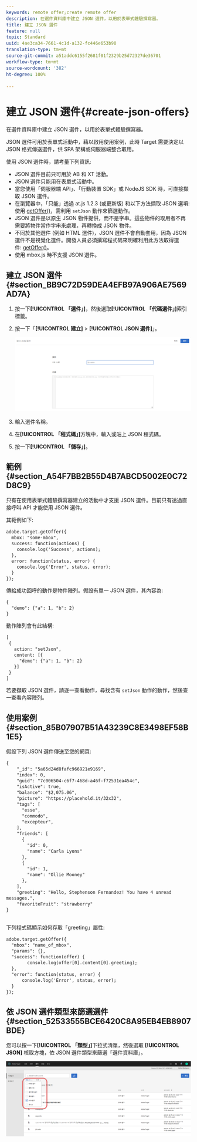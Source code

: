 ```yaml
---
keywords: remote offer;create remote offer
description: 在選件資料庫中建立 JSON 選件，以用於表單式體驗撰寫器。
title: 建立 JSON 選件
feature: null
topic: Standard
uuid: 4ae3ca34-7661-4c1d-a132-fc446e653b90
translation-type: tm+mt
source-git-commit: a51addc6155f2681f01f2329b25d72327de36701
workflow-type: tm+mt
source-wordcount: '382'
ht-degree: 100%

---
```



# 建立 JSON 選件{#create-json-offers}

在選件資料庫中建立 JSON 選件，以用於表單式體驗撰寫器。

JSON 選件可用於表單式活動中，藉以啟用使用案例，此時 Target 需要決定以 JSON 格式傳送選件，供 SPA 架構或伺服器端整合取用。

使用 JSON 選件時，請考量下列資訊:

* JSON 選件目前只可用於 AB 和 XT 活動。
* JSON 選件只能用在表單式活動中。
* 當您使用「伺服器端 API」、「行動裝置 SDK」或 NodeJS SDK 時，可直接擷取 JSON 選件。
* 在瀏覽器中，「只能」透過 at.js 1.2.3 (或更新版) 和以下方法擷取 JSON 選項: 使用 [getOffer()](/help/c-implementing-target/c-implementing-target-for-client-side-web/adobe-target-getoffer.md)，需利用 `setJson` 動作來篩選動作。
* JSON 選件是以原生 JSON 物件提供，而不是字串。這些物件的取用者不再需要將物件當作字串來處理，再轉換成 JSON 物件。
* 不同於其他選件 (例如 HTML 選件)，JSON 選件不會自動套用，因為 JSON 選件不是視覺化選件。開發人員必須撰寫程式碼來明確利用此方法取得選件: [getOffer()](/help/c-implementing-target/c-implementing-target-for-client-side-web/adobe-target-getoffer.md)。
* 使用 mbox.js 時不支援 JSON 選件。

## 建立 JSON 選件 {#section_BB9C72D59DEA4EFB97A906AE7569AD7A}

1. 按一下&#x200B;**[!UICONTROL 「選件」]**，然後選取&#x200B;**[!UICONTROL 「代碼選件」]**&#x200B;索引標籤。
1. 按一下「**[!UICONTROL 建立]** > **[!UICONTROL JSON 選件]**」。

   ![](assets/offer-json.png)

1. 輸入選件名稱。
1. 在&#x200B;**[!UICONTROL 「程式碼」]**&#x200B;方塊中，輸入或貼上 JSON 程式碼。
1. 按一下&#x200B;**[!UICONTROL 「儲存」]**。

## 範例 {#section_A54F7BB2B55D4B7ABCD5002E0C72D8C9}

只有在使用表單式體驗撰寫器建立的活動中才支援 JSON 選件。目前只有透過直接呼叫 API 才能使用 JSON 選件。

其範例如下:

```
adobe.target.getOffer({ 
  mbox: "some-mbox", 
  success: function(actions) { 
    console.log('Success', actions); 
  }, 
  error: function(status, error) { 
    console.log('Error', status, error); 
  } 
});
```

傳給成功回呼的動作是物件陣列。假設有單一 JSON 選件，其內容為:

```
{ 
  "demo": {"a": 1, "b": 2} 
}
```

動作陣列會有此結構:

```
[ 
 { 
   action: "setJson", 
   content: [{ 
     "demo": {"a": 1, "b": 2} 
   }] 
 }  
]
```

若要擷取 JSON 選件，請逐一查看動作，尋找含有 `setJson` 動作的動作，然後查一查看內容陣列。

## 使用案例 {#section_85B07907B51A43239C8E3498EF58B1E5}

假設下列 JSON 選件傳送至您的網頁:

```
{ 
    "_id": "5a65d24d8fafc966921e9169", 
    "index": 0, 
    "guid": "7c006504-c6f7-468d-a46f-f72531ea454c", 
    "isActive": true, 
    "balance": "$2,075.06", 
    "picture": "https://placehold.it/32x32", 
    "tags": [ 
      "esse", 
      "commodo", 
      "excepteur", 
    ], 
    "friends": [ 
      { 
        "id": 0, 
        "name": "Carla Lyons" 
      }, 
      { 
        "id": 1, 
        "name": "Ollie Mooney" 
      }, 
    ], 
    "greeting": "Hello, Stephenson Fernandez! You have 4 unread messages.", 
    "favoriteFruit": "strawberry" 
} 
  
```

下列程式碼顯示如何存取「greeting」屬性:

```
adobe.target.getOffer({   
  "mbox": "name_of_mbox", 
  "params": {}, 
  "success": function(offer) {           
        console.log(offer[0].content[0].greeting); 
  },   
  "error": function(status, error) {           
      console.log('Error', status, error); 
  } 
});
```

## 依 JSON 選件類型來篩選選件 {#section_52533555BCE6420C8A95EB4EB8907BDE}

您可以按一下&#x200B;**[!UICONTROL 「類型」]**&#x200B;下拉式清單，然後選取 **[!UICONTROL JSON]** 核取方塊，依 JSON 選件類型來篩選「選件資料庫」。

![](assets/offer-json-filter.png)

